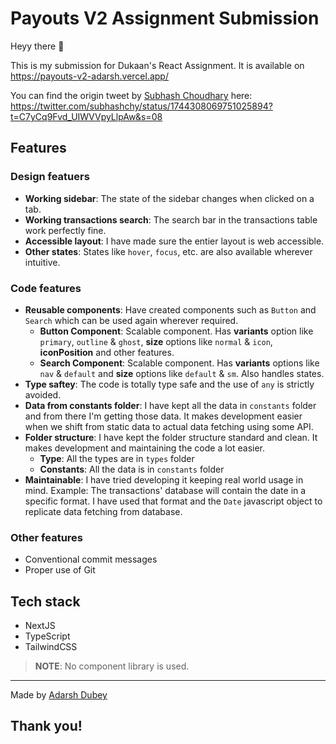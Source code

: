 # Payouts V2 Assignment Submission

Heyy there :wave:

This is my submission for Dukaan's React Assignment. It is available on https://payouts-v2-adarsh.vercel.app/

You can find the origin tweet by [Subhash Choudhary](https://twitter.com/subhashchy) here: https://twitter.com/subhashchy/status/1744308069751025894?t=C7yCq9Fvd_UIWVVpyLlpAw&s=08

## Features

### Design featuers

- **Working sidebar**: The state of the sidebar changes when clicked on a tab.
- **Working transactions search**: The search bar in the transactions table work perfectly fine.
- **Accessible layout**: I have made sure the entier layout is web accessible.
- **Other states**: States like `hover`, `focus`, etc. are also available wherever intuitive.

### Code features

- **Reusable components**: Have created components such as `Button` and `Search` which can be used again wherever required.
  - **Button Component**: Scalable component. Has **variants** option like `primary`, `outline` & `ghost`, **size** options like `normal` & `icon`, **iconPosition** and other features.
  - **Search Component**: Scalable component. Has **variants** options like `nav` & `default` and **size** options like `default` & `sm`. Also handles states.
- **Type saftey**: The code is totally type safe and the use of `any` is strictly avoided.
- **Data from constants folder**: I have kept all the data in `constants` folder and from there I'm getting those data. It makes development easier when we shift from static data to actual data fetching using some API.
- **Folder structure**: I have kept the folder structure standard and clean. It makes development and maintaining the code a lot easier.
    - **Type**: All the types are in `types` folder
    - **Constants**: All the data is in `constants` folder
- **Maintainable**: I have tried developing it keeping real world usage in mind. Example: The transactions' database will contain the date in a specific format. I have used that format and the `Date` javascript object to replicate data fetching from database.

### Other features

- Conventional commit messages
- Proper use of Git

## Tech stack

- NextJS
- TypeScript
- TailwindCSS
> **NOTE**: No component library is used.

---

Made by [Adarsh Dubey](https://twitter.com/inclinedadarsh)

## Thank you!
